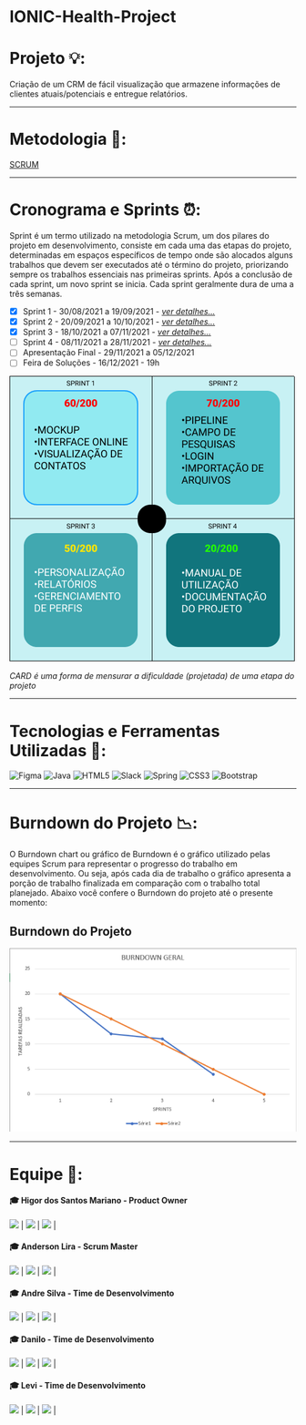 # IONIC-Health-Project
# Projeto 💡: 
 Criação de um CRM de fácil visualização que armazene informações de clientes atuais/potenciais e entregue relatórios.

___________________________________________________________________________________________________________________________________________________________________________________
# Metodologia 📂:
[SCRUM](https://www.desenvolvimentoagil.com.br/scrum/)

___________________________________________________________________________________________________________________________________________________________________________________
# Cronograma e Sprints ⏰:
Sprint é um termo utilizado na metodologia Scrum, um dos pilares do projeto em desenvolvimento, consiste em cada uma das etapas do projeto, determinadas em espaços específicos de tempo onde são alocados alguns trabalhos que devem ser executados até o término do projeto, priorizando sempre os trabalhos essenciais nas primeiras sprints. Após a conclusão de cada sprint, um novo sprint se inicia. Cada sprint geralmente dura de uma a três semanas.
- [X] Sprint 1 - 30/08/2021 a 19/09/2021 - [_ver detalhes..._](https://github.com/cpusfatec/IONIC-Health-Project/tree/Sprint-1)
- [X] Sprint 2 - 20/09/2021 a 10/10/2021 - [_ver detalhes..._](https://github.com/cpusfatec/IONIC-Health-Project/tree/Sprint-2)
- [X] Sprint 3 - 18/10/2021 a 07/11/2021 - [_ver detalhes..._](https://github.com/cpusfatec/IONIC-Health-Project/tree/Sprint-3)
- [ ] Sprint 4 - 08/11/2021 a 28/11/2021 - [_ver detalhes..._](https://github.com/cpusfatec/IONIC-Health-Project/tree/Sprint-4)
- [ ] Apresentação Final - 29/11/2021 a 05/12/2021
- [ ] Feira de Soluções - 16/12/2021 - 19h

![](https://github.com/cpusfatec/IONIC-Health-Project/blob/main/Imagens/CARDS.png)

_CARD é uma forma de mensurar a dificuldade (projetada) de uma etapa do projeto_

___________________________________________________________________________________________________________________________________________________________________________________

# Tecnologias e Ferramentas Utilizadas 🧰:
![Figma](https://img.shields.io/badge/figma-%23F24E1E.svg?style=for-the-badge&logo=figma&logoColor=white) ![Java](https://img.shields.io/badge/java-%23ED8B00.svg?style=for-the-badge&logo=java&logoColor=white) ![HTML5](https://img.shields.io/badge/html5-%23E34F26.svg?style=for-the-badge&logo=html5&logoColor=white) ![Slack](https://img.shields.io/badge/Slack-4A154B?style=for-the-badge&logo=slack&logoColor=white) ![Spring](https://img.shields.io/badge/spring-%236DB33F.svg?style=for-the-badge&logo=spring&logoColor=white) ![CSS3](https://img.shields.io/badge/css3-%231572B6.svg?style=for-the-badge&logo=css3&logoColor=white) ![Bootstrap](https://img.shields.io/badge/bootstrap-%23563D7C.svg?style=for-the-badge&logo=bootstrap&logoColor=white)

___________________________________________________________________________________________________________________________________________________________________________________

# Burndown do Projeto 📉:
O Burndown chart ou gráfico de Burndown é o gráfico utilizado pelas equipes Scrum para representar o progresso do trabalho em desenvolvimento. Ou seja, após cada dia de trabalho o gráfico apresenta a porção de trabalho finalizada em comparação com o trabalho total planejado. Abaixo você confere o Burndown do projeto até o presente momento:

## Burndown do Projeto
![](https://github.com/cpusfatec/IONIC-Health-Project/blob/main/Imagens/BURNDOWN%20GERAL%20SPRINT%203.png)

___________________________________________________________________________________________________________________________________________________________________________________

# Equipe 👥:

#### :mortar_board: Higor dos Santos Mariano - Product Owner
[<img src="https://img.shields.io/badge/linkedin-%230077B5.svg?&style=for-the-badge&logo=linkedin&logoColor=white" />](https://www.linkedin.com/in/higor-mariano-5587b81b8/) | 
[<img src="https://img.shields.io/badge/GitHub-100000?style=for-the-badge&logo=github&logoColor=white" />](https://github.com/Higor-SM) | 
[<img src="https://img.shields.io/badge/Microsoft_Outlook-0078D4?style=for-the-badge&logo=microsoft-outlook&logoColor=white" />](higor.mariano@fatec.sp.gov.br) |

#### :mortar_board: Anderson Lira - Scrum Master
[<img src="https://img.shields.io/badge/linkedin-%230077B5.svg?&style=for-the-badge&logo=linkedin&logoColor=white" />]() | 
[<img src="https://img.shields.io/badge/GitHub-100000?style=for-the-badge&logo=github&logoColor=white" />](https://github.com/alira1984) | 
[<img src="https://img.shields.io/badge/Microsoft_Outlook-0078D4?style=for-the-badge&logo=microsoft-outlook&logoColor=white" />](anderson.lira2@fatec.sp.gov.br) |

#### :mortar_board: Andre Silva - Time de Desenvolvimento
[<img src="https://img.shields.io/badge/linkedin-%230077B5.svg?&style=for-the-badge&logo=linkedin&logoColor=white" />](https://www.linkedin.com/in/andr%C3%A9-silva-63a4621ba/) | 
[<img src="https://img.shields.io/badge/GitHub-100000?style=for-the-badge&logo=github&logoColor=white" />](https://github.com/AndreSilva358) | 
[<img src="https://img.shields.io/badge/Microsoft_Outlook-0078D4?style=for-the-badge&logo=microsoft-outlook&logoColor=white" />](andre.silva@fatec.sp.gov.br) |

#### :mortar_board: Danilo - Time de Desenvolvimento
[<img src="https://img.shields.io/badge/linkedin-%230077B5.svg?&style=for-the-badge&logo=linkedin&logoColor=white" />]() | 
[<img src="https://img.shields.io/badge/GitHub-100000?style=for-the-badge&logo=github&logoColor=white" />](https://github.com/Danilo2010) | 
[<img src="https://img.shields.io/badge/Gmail-D14836?style=for-the-badge&logo=gmail&logoColor=white" />](danilofatecsjc@gmail.com) |

#### :mortar_board: Levi - Time de Desenvolvimento
[<img src="https://img.shields.io/badge/linkedin-%230077B5.svg?&style=for-the-badge&logo=linkedin&logoColor=white" />](https://www.linkedin.com/in/levi-motta-5001a2173/) | 
[<img src="https://img.shields.io/badge/GitHub-100000?style=for-the-badge&logo=github&logoColor=white" />](https://github.com/levizoca) | 
[<img src="https://img.shields.io/badge/Microsoft_Outlook-0078D4?style=for-the-badge&logo=microsoft-outlook&logoColor=white" />](levi.santos9@fatec.sp.gov.br) |
